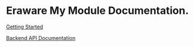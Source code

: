 ﻿# Eraware My Module Documentation.

[Getting Started](articles/intro.md)

[Backend API Documentation](/api/index.md)
